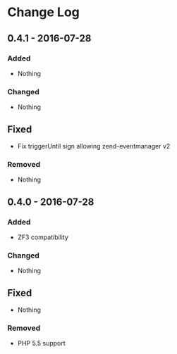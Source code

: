 # Change Log

## 0.4.1 - 2016-07-28
### Added
- Nothing

### Changed
- Nothing

## Fixed
- Fix triggerUntil sign allowing zend-eventmanager v2

### Removed
- Nothing


## 0.4.0 - 2016-07-28
### Added
- ZF3 compatibility

### Changed
- Nothing

## Fixed
- Nothing

### Removed
- PHP 5.5 support